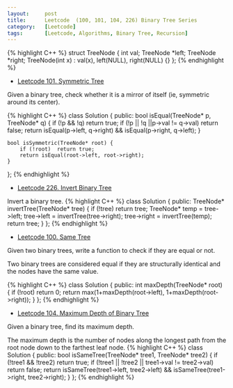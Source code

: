 ```yaml
---
layout:     post
title:      Leetcode  (100, 101, 104, 226) Binary Tree Series
category:   [Leetcode] 
tags:		[Leetcode, Algorithms, Binary Tree, Recursion]
---
```


{% highlight C++ %}
struct TreeNode {
	int val;
	TreeNode *left;
	TreeNode *right;
    TreeNode(int x) : val(x), left(NULL), right(NULL) {}
};
{% endhighlight %}

* [Leetcode 101. Symmetric Tree](https://leetcode.com/problems/symmetric-tree/)

Given a binary tree, check whether it is a mirror of itself (ie, symmetric around its center).

{% highlight C++ %}
class Solution {
public:
    bool isEqual(TreeNode* p, TreeNode* q) {
        if (!p && !q)   return true;
        if (!p || !q ||p->val != q->val)    return false;
        return isEqual(p->left, q->right) && isEqual(p->right, q->left);
    }
    
    bool isSymmetric(TreeNode* root) {
        if (!root)  return true;
        return isEqual(root->left, root->right);
    }
};
{% endhighlight %}

* [Leetcode 226. Invert Binary Tree](https://leetcode.com/problems/invert-binary-tree/)

Invert a binary tree.
{% highlight C++ %}
class Solution {
public:
    TreeNode* invertTree(TreeNode* tree) {
        if (!tree)  return tree;
        TreeNode* temp = tree->left;
        tree->left = invertTree(tree->right);
        tree->right = invertTree(temp);
        return tree;
    }
};
{% endhighlight %}

* [Leetcode 100. Same Tree](https://leetcode.com/problems/same-tree/)

Given two binary trees, write a function to check if they are equal or not.

Two binary trees are considered equal if they are structurally identical and the nodes have the same value.

{% highlight C++ %}
class Solution {
public:
    int maxDepth(TreeNode* root) {
        if (!root)  return 0;
        return max(1+maxDepth(root->left), 1+maxDepth(root->right));
    }
};
{% endhighlight %}

* [Leetcode 104. Maximum Depth of Binary Tree](https://leetcode.com/problems/maximum-depth-of-binary-tree/)

Given a binary tree, find its maximum depth.

The maximum depth is the number of nodes along the longest path from the root node down to the farthest leaf node.
{% highlight C++ %}
class Solution {
public:
    bool isSameTree(TreeNode* tree1, TreeNode* tree2) {
        if (!tree1 && !tree2)   return true;
        if (!tree1 || !tree2 || tree1->val != tree2->val)    return false;
        return isSameTree(tree1->left, tree2->left) && isSameTree(tree1->right, tree2->right);
    }
};
{% endhighlight %}


